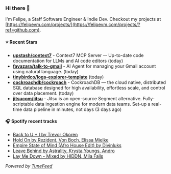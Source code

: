 ### Hi there 👋

I'm Felipe, a Staff Software Engineer & Indie Dev. Checkout my projects at [https://felipevm.com/projects/](https://felipevm.com/projects/?ref=github.com).

#### ⭐ Recent Stars
- **[upstash/context7](https://github.com/upstash/context7)** - Context7 MCP Server -- Up-to-date code documentation for LLMs and AI code editors (today)
- **[fayazara/talk-to-gmail](https://github.com/fayazara/talk-to-gmail)** - AI Agent for managing your Gmail account using natural language. (today)
- **[tinybirdco/logs-explorer-template](https://github.com/tinybirdco/logs-explorer-template)** (today)
- **[cockroachdb/cockroach](https://github.com/cockroachdb/cockroach)** - CockroachDB — the cloud native, distributed SQL database designed for high availability, effortless scale, and control over data placement. (today)
- **[jitsucom/jitsu](https://github.com/jitsucom/jitsu)** - Jitsu is an open-source Segment alternative. Fully-scriptable data ingestion engine for modern data teams. Set-up a real-time data pipeline in minutes, not days (3 days ago)

#### 🎧 Spotify recent tracks
- [Back to U &#43; I by Trevor Okoren](https://open.spotify.com/track/77bLBq2w2Um5a3YPlhwXrs)
- [Hold On by Rezident, Von Boch, Elissa Mielke](https://open.spotify.com/track/2swpBJ59aasdLddSSmx5wP)
- [Empire State of Mind (Afro House Edit) by Divinluks](https://open.spotify.com/track/03ywBId0458RNxhbIVdLxZ)
- [Leave Behind by Astrality, Krysta Youngs, Andro](https://open.spotify.com/track/0hXpNsYnw831qvqCDOCbz5)
- [Lay Me Down - Mixed by HIDDN, Mila Falls](https://open.spotify.com/track/6OCVSNOfJSpJ14xZ6YmH7f)

_Powered by [TuneFeed](https://tunefeed.app?ref=github.com)_
